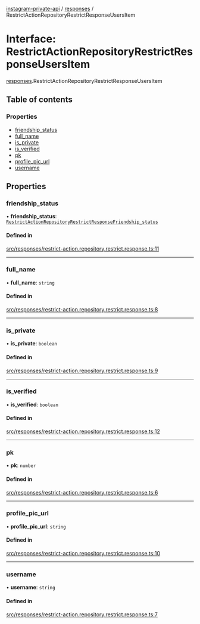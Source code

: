 [instagram-private-api](../../README.md) / [responses](../../modules/responses.md) / RestrictActionRepositoryRestrictResponseUsersItem

# Interface: RestrictActionRepositoryRestrictResponseUsersItem

[responses](../../modules/responses.md).RestrictActionRepositoryRestrictResponseUsersItem

## Table of contents

### Properties

- [friendship\_status](RestrictActionRepositoryRestrictResponseUsersItem.md#friendship_status)
- [full\_name](RestrictActionRepositoryRestrictResponseUsersItem.md#full_name)
- [is\_private](RestrictActionRepositoryRestrictResponseUsersItem.md#is_private)
- [is\_verified](RestrictActionRepositoryRestrictResponseUsersItem.md#is_verified)
- [pk](RestrictActionRepositoryRestrictResponseUsersItem.md#pk)
- [profile\_pic\_url](RestrictActionRepositoryRestrictResponseUsersItem.md#profile_pic_url)
- [username](RestrictActionRepositoryRestrictResponseUsersItem.md#username)

## Properties

### friendship\_status

• **friendship\_status**: [`RestrictActionRepositoryRestrictResponseFriendship_status`](RestrictActionRepositoryRestrictResponseFriendship_status.md)

#### Defined in

[src/responses/restrict-action.repository.restrict.response.ts:11](https://github.com/Nerixyz/instagram-private-api/blob/b3351b9/src/responses/restrict-action.repository.restrict.response.ts#L11)

___

### full\_name

• **full\_name**: `string`

#### Defined in

[src/responses/restrict-action.repository.restrict.response.ts:8](https://github.com/Nerixyz/instagram-private-api/blob/b3351b9/src/responses/restrict-action.repository.restrict.response.ts#L8)

___

### is\_private

• **is\_private**: `boolean`

#### Defined in

[src/responses/restrict-action.repository.restrict.response.ts:9](https://github.com/Nerixyz/instagram-private-api/blob/b3351b9/src/responses/restrict-action.repository.restrict.response.ts#L9)

___

### is\_verified

• **is\_verified**: `boolean`

#### Defined in

[src/responses/restrict-action.repository.restrict.response.ts:12](https://github.com/Nerixyz/instagram-private-api/blob/b3351b9/src/responses/restrict-action.repository.restrict.response.ts#L12)

___

### pk

• **pk**: `number`

#### Defined in

[src/responses/restrict-action.repository.restrict.response.ts:6](https://github.com/Nerixyz/instagram-private-api/blob/b3351b9/src/responses/restrict-action.repository.restrict.response.ts#L6)

___

### profile\_pic\_url

• **profile\_pic\_url**: `string`

#### Defined in

[src/responses/restrict-action.repository.restrict.response.ts:10](https://github.com/Nerixyz/instagram-private-api/blob/b3351b9/src/responses/restrict-action.repository.restrict.response.ts#L10)

___

### username

• **username**: `string`

#### Defined in

[src/responses/restrict-action.repository.restrict.response.ts:7](https://github.com/Nerixyz/instagram-private-api/blob/b3351b9/src/responses/restrict-action.repository.restrict.response.ts#L7)
